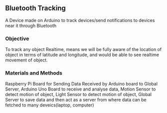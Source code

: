## Bluetooth Tracking ##
A Device made on Arduino to track devices/send notifications to devices near it through Bluetooth

### Objective ###
To track any object Realtime, means we will be fully aware of the location of object in terms of latitude and longitude, and would be able to see realtime movement of object.

### Materials and Methods ###
Raspberry Pi Board for Sending Data Received by Arduino board to Global Server, Arduino Uno Board to receive and analyse data, Motion Sensor to detect motion of object, Light Sensor to detect motion of object, Global Server to save data and then act as a server from where data can be fetched to many deveics(laptop, computer)



